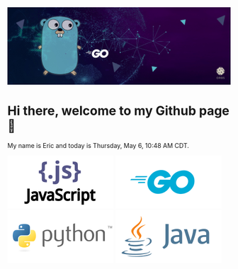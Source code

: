 <img type="content" src="Images/GithubGoBanner.jpeg" alt-text="Banner"/>

# Hi there, welcome to my Github page 👋

My name is Eric and today is Thursday, May 6, 10:48 AM CDT.

<img type="content" src="Images/javascript-ar21.svg" alt-text="JavaScript"/>
<img type="content" src="Images/golang-ar21.svg" alt-text="Golang"/>
<img type="content" src="Images/python-ar21.svg" alt-text="Python"/>
<img type="content" src="Images/java-ar21.svg" alt-text="Java"/>
